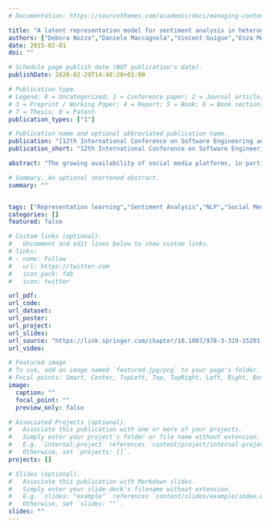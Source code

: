 ```yaml
---
# Documentation: https://sourcethemes.com/academic/docs/managing-content/

title: "A latent representation model for sentiment analysis in heterogeneous social networks"
authors: ["Debora Nozza","Daniele Maccagnola","Vincent Guigue","Enza Messina","Patrick Gallinari"]
date: 2015-02-01
doi: ""

# Schedule page publish date (NOT publication's date).
publishDate: 2020-02-29T14:48:20+01:00

# Publication type.
# Legend: 0 = Uncategorized; 1 = Conference paper; 2 = Journal article;
# 3 = Preprint / Working Paper; 4 = Report; 5 = Book; 6 = Book section;
# 7 = Thesis; 8 = Patent
publication_types: ["1"]

# Publication name and optional abbreviated publication name.
publication: "[12th International Conference on Software Engineering and Formal Methods](http://sefm2014.inria.fr/)"
publication_short: "12th International Conference on Software Engineering and Formal Methods"

abstract: "The growing availability of social media platforms, in particular microblogs such as Twitter, opened new way to people for expressing their opinions. Sentiment Analysis aims at inferring the polarity of these opinions, but most of the existing approaches are based only on text, disregarding information that comes from the relationships among users and posts. In this paper we consider microblogs as heterogeneous networks and we use an approach based on latent representation of nodes to infer, given a specific topic, the sentiment polarity of posts and users at the same time. The experimental investigation show that our approach, by taking into account both content and relationship information, outperforms supervised classifiers based only on textual content."

# Summary. An optional shortened abstract.
summary: ""


tags: ["Representation learning","Sentiment Analysis","NLP","Social Media","Relational"]
categories: []
featured: false

# Custom links (optional).
#   Uncomment and edit lines below to show custom links.
# links:
# - name: Follow
#   url: https://twitter.com
#   icon_pack: fab
#   icon: twitter

url_pdf: 
url_code:
url_dataset:
url_poster:
url_project:
url_slides:
url_source: "https://link.springer.com/chapter/10.1007/978-3-319-15201-1_13"
url_video:

# Featured image
# To use, add an image named `featured.jpg/png` to your page's folder. 
# Focal points: Smart, Center, TopLeft, Top, TopRight, Left, Right, BottomLeft, Bottom, BottomRight.
image:
  caption: ""
  focal_point: ""
  preview_only: false

# Associated Projects (optional).
#   Associate this publication with one or more of your projects.
#   Simply enter your project's folder or file name without extension.
#   E.g. `internal-project` references `content/project/internal-project/index.md`.
#   Otherwise, set `projects: []`.
projects: []

# Slides (optional).
#   Associate this publication with Markdown slides.
#   Simply enter your slide deck's filename without extension.
#   E.g. `slides: "example"` references `content/slides/example/index.md`.
#   Otherwise, set `slides: ""`.
slides: ""
---
```

